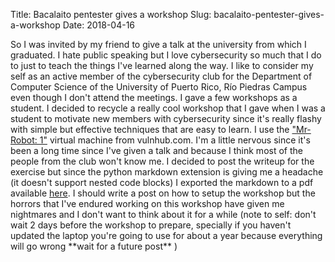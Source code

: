 Title: Bacalaito pentester gives a workshop
Slug: bacalaito-pentester-gives-a-workshop
Date: 2018-04-16    

So I was invited by my friend to give a talk at the university from which I graduated. I hate public speaking but I love cybersecurity so much that I do to just to teach the things I've learned along the way. I like to consider my self as an active member of the cybersecurity club for the Department of Computer Science of the University of Puerto Rico, Río Piedras Campus even though I don't attend the meetings. I gave a few workshops as a student. I decided to recycle a really cool workshop that I gave when I was a student to motivate new members with cybersecurity since it's really flashy with simple but effective techniques that are easy to learn. I use the ["Mr-Robot: 1"](https://www.vulnhub.com/entry/mr-robot-1,151/) virtual machine from vulnhub.com. I'm a little nervous since it's been a long time since I've given a talk and because I think most of the people from the club won't know me. I decided to post the writeup for the exercise but since the python markdown extension is giving me a headache (it doesn't support nested code blocks) I exported the markdown to a pdf available [here](/pdfs/mrR0b0+.pdf). I should write a post on how to setup the workshop but the horrors that I've endured working on this workshop have given me nightmares and I don't want to think about it for a while (note to self: don't wait 2 days before the workshop to prepare, specially if you haven't updated the laptop you're going to use for about a year because everything will go wrong  \*\*wait for a future post\*\* )
